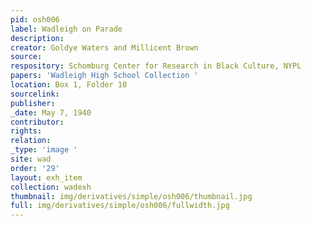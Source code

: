 ```yaml
---
pid: osh006
label: Wadleigh on Parade
description:
creator: Goldye Waters and Millicent Brown
source:
respository: Schomburg Center for Research in Black Culture, NYPL
papers: 'Wadleigh High School Collection '
location: Box 1, Folder 10
sourcelink:
publisher:
_date: May 7, 1940
contributor:
rights:
relation:
_type: 'image '
site: wad
order: '29'
layout: exh_item
collection: wadexh
thumbnail: img/derivatives/simple/osh006/thumbnail.jpg
full: img/derivatives/simple/osh006/fullwidth.jpg
---
```

